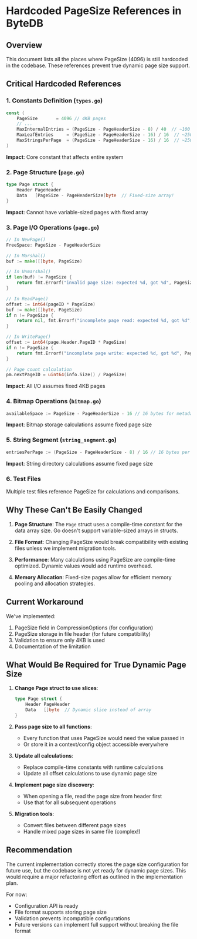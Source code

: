 # Hardcoded PageSize References in ByteDB

## Overview
This document lists all the places where PageSize (4096) is still hardcoded in the codebase. These references prevent true dynamic page size support.

## Critical Hardcoded References

### 1. Constants Definition (`types.go`)
```go
const (
    PageSize       = 4096 // 4KB pages
    // ...
    MaxInternalEntries = (PageSize - PageHeaderSize - 8) / 40  // ~100 entries
    MaxLeafEntries     = (PageSize - PageHeaderSize - 16) / 16  // ~250 entries
    MaxStringsPerPage  = (PageSize - PageHeaderSize - 16) / 16  // ~250 strings
)
```
**Impact**: Core constant that affects entire system

### 2. Page Structure (`page.go`)
```go
type Page struct {
    Header PageHeader
    Data   [PageSize - PageHeaderSize]byte  // Fixed-size array!
}
```
**Impact**: Cannot have variable-sized pages with fixed array

### 3. Page I/O Operations (`page.go`)
```go
// In NewPage()
FreeSpace: PageSize - PageHeaderSize

// In Marshal()
buf := make([]byte, PageSize)

// In Unmarshal()
if len(buf) != PageSize {
    return fmt.Errorf("invalid page size: expected %d, got %d", PageSize, len(buf))
}

// In ReadPage()
offset := int64(pageID * PageSize)
buf := make([]byte, PageSize)
if n != PageSize {
    return nil, fmt.Errorf("incomplete page read: expected %d, got %d", PageSize, n)
}

// In WritePage()
offset := int64(page.Header.PageID * PageSize)
if n != PageSize {
    return fmt.Errorf("incomplete page write: expected %d, got %d", PageSize, n)
}

// Page count calculation
pm.nextPageID = uint64(info.Size() / PageSize)
```
**Impact**: All I/O assumes fixed 4KB pages

### 4. Bitmap Operations (`bitmap.go`)
```go
availableSpace := PageSize - PageHeaderSize - 16 // 16 bytes for metadata
```
**Impact**: Bitmap storage calculations assume fixed page size

### 5. String Segment (`string_segment.go`)
```go
entriesPerPage := (PageSize - PageHeaderSize - 8) / 16 // 16 bytes per entry
```
**Impact**: String directory calculations assume fixed page size

### 6. Test Files
Multiple test files reference PageSize for calculations and comparisons.

## Why These Can't Be Easily Changed

1. **Page Structure**: The `Page` struct uses a compile-time constant for the data array size. Go doesn't support variable-sized arrays in structs.

2. **File Format**: Changing PageSize would break compatibility with existing files unless we implement migration tools.

3. **Performance**: Many calculations using PageSize are compile-time optimized. Dynamic values would add runtime overhead.

4. **Memory Allocation**: Fixed-size pages allow for efficient memory pooling and allocation strategies.

## Current Workaround

We've implemented:
1. PageSize field in CompressionOptions (for configuration)
2. PageSize storage in file header (for future compatibility)
3. Validation to ensure only 4KB is used
4. Documentation of the limitation

## What Would Be Required for True Dynamic Page Size

1. **Change Page struct to use slices**:
   ```go
   type Page struct {
       Header PageHeader
       Data   []byte  // Dynamic slice instead of array
   }
   ```

2. **Pass page size to all functions**:
   - Every function that uses PageSize would need the value passed in
   - Or store it in a context/config object accessible everywhere

3. **Update all calculations**:
   - Replace compile-time constants with runtime calculations
   - Update all offset calculations to use dynamic page size

4. **Implement page size discovery**:
   - When opening a file, read the page size from header first
   - Use that for all subsequent operations

5. **Migration tools**:
   - Convert files between different page sizes
   - Handle mixed page sizes in same file (complex!)

## Recommendation

The current implementation correctly stores the page size configuration for future use, but the codebase is not yet ready for dynamic page sizes. This would require a major refactoring effort as outlined in the implementation plan.

For now:
- Configuration API is ready
- File format supports storing page size
- Validation prevents incompatible configurations
- Future versions can implement full support without breaking the file format